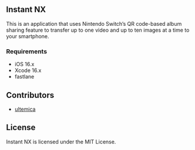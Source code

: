 ## Instant NX

This is an application that uses Nintendo Switch’s QR code-based album sharing feature to transfer up to one video and up to ten images at a time to your smartphone.

### Requirements

- iOS 16.x
- Xcode 16.x
- fastlane

## Contributors

- [ultemica](https://github.com/ultemica)

## License

Instant NX is licensed under the MIT License.
